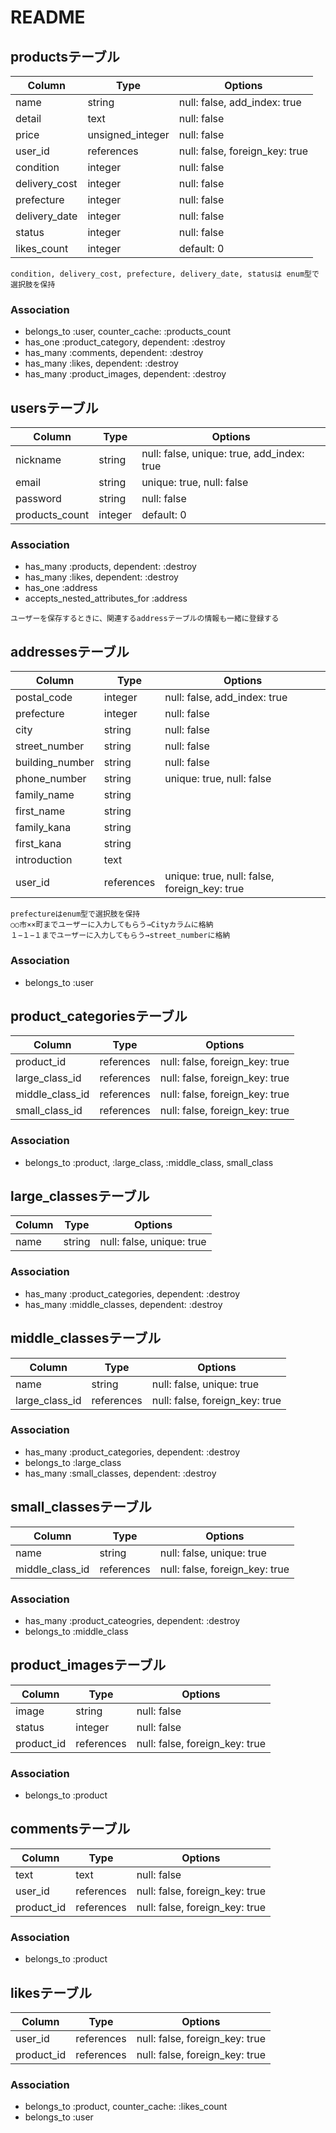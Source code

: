 # README

## productsテーブル

|Column|Type|Options|
|------|----|-------|
|name|string|null: false, add_index: true|
|detail|text|null: false|
|price|unsigned_integer|null: false|
|user_id|references|null: false, foreign_key: true|
|condition|integer|null: false|
|delivery_cost|integer|null: false|
|prefecture|integer|null: false|
|delivery_date|integer|null: false|
|status|integer|null: false|
|likes_count|integer|default: 0|

```
condition, delivery_cost, prefecture, delivery_date, statusは enum型で選択肢を保持
```

### Association
- belongs_to :user, counter_cache: :products_count
- has_one :product_category, dependent: :destroy
- has_many :comments, dependent: :destroy
- has_many :likes, dependent: :destroy
- has_many :product_images, dependent: :destroy

## usersテーブル

|Column|Type|Options|
|------|----|-------|
|nickname|string|null: false, unique: true, add_index: true|
|email|string|unique: true, null: false|
|password|string|null: false|
|products_count|integer|default: 0|

### Association
- has_many :products, dependent: :destroy
- has_many :likes, dependent: :destroy
- has_one :address
- accepts_nested_attributes_for :address

```
ユーザーを保存するときに、関連するaddressテーブルの情報も一緒に登録する
```

## addressesテーブル

|Column|Type|Options|
|------|----|-------|
|postal_code|integer|null: false, add_index: true|
|prefecture|integer|null: false|
|city|string|null: false|
|street_number|string|null: false|
|building_number|string|null: false|
|phone_number|string|unique: true, null: false|
|family_name|string||
|first_name|string||
|family_kana|string||
|first_kana|string||
|introduction|text||
|user_id|references|unique: true, null: false, foreign_key: true|

```
prefectureはenum型で選択肢を保持
○○市××町までユーザーに入力してもらう→Cityカラムに格納
１−１−１までユーザーに入力してもらう→street_numberに格納
```

### Association
- belongs_to :user

## product_categoriesテーブル

|Column|Type|Options|
|------|----|-------|
|product_id|references|null: false, foreign_key: true|
|large_class_id|references|null: false, foreign_key: true|
|middle_class_id|references|null: false, foreign_key: true|
|small_class_id|references|null: false, foreign_key: true|

### Association
- belongs_to :product, :large_class, :middle_class, small_class

## large_classesテーブル

|Column|Type|Options|
|------|----|-------|
|name|string|null: false, unique: true|

### Association
- has_many :product_categories, dependent: :destroy
- has_many :middle_classes, dependent: :destroy

## middle_classesテーブル

|Column|Type|Options|
|------|----|-------|
|name|string|null: false, unique: true|
|large_class_id|references|null: false, foreign_key: true|

### Association
- has_many :product_categories, dependent: :destroy
- belongs_to :large_class
- has_many :small_classes, dependent: :destroy


## small_classesテーブル

|Column|Type|Options|
|------|----|-------|
|name|string|null: false, unique: true|
|middle_class_id|references|null: false, foreign_key: true|

### Association
- has_many :product_cateogries, dependent: :destroy
- belongs_to :middle_class

## product_imagesテーブル

|Column|Type|Options|
|------|----|-------|
|image|string|null: false|
|status|integer|null: false|
|product_id|references|null: false, foreign_key: true|

### Association
- belongs_to :product

## commentsテーブル

|Column|Type|Options|
|------|----|-------|
|text|text|null: false|
|user_id|references|null: false, foreign_key: true|
|product_id|references|null: false, foreign_key: true|

### Association
- belongs_to :product


## likesテーブル

|Column|Type|Options|
|------|----|-------|
|user_id|references|null: false, foreign_key: true|
|product_id|references|null: false, foreign_key: true|

### Association
- belongs_to :product, counter_cache: :likes_count
- belongs_to :user
